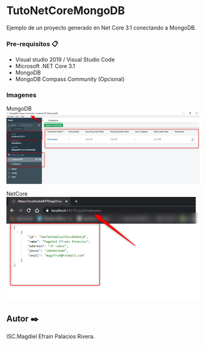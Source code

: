 # TutoNetCoreMongoDB
Ejemplo de un proyecto generado en Net Core 3.1 conectando a MongoDB.


### Pre-requisitos 📋

* Visual studio 2019 / Visual Studio Code
* Microsoft .NET Core 3.1
* MongoDB
* MongoDB Compass Community (Opcional)


### Imagenes

MongoDB
![projects_dependencies](Resources/2020-06-03_10h20_20.png)


NetCore
![projects_dependencies](Resources/2020-06-03_10h26_01.png)



## Autor ✒️
ISC.Magdiel Efrain Palacios Rivera.
